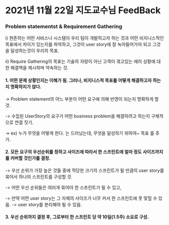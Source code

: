 
# 2021년 11월 22일 지도교수님 FeedBack


### Problem statementst & Requirement Gathering 


i) 현존하는 어떤 서비스나 시스템이 우리 팀이 개발하고자 하는 것과 어떤 비지니스적인 목표에서 차이가 있는지를 파악하고, 그것이 user story에 잘 녹아들어가야 되고 그것을 달성하는것이 우리의 목표.

ii) Require Gathering의 목표는 기술의 자랑이 아닌 고객이 겪고있는 에러 상황에 대한 해결책을 제시하며 약속하는 것.

#### 1. 어떤 문제 상황인지는 이해가 됨. 그러나, 비지니스적 목표를 어떻게 해결하고자 하는지 명확하지가 않다.

-> Problem statement의 어느 부분이 어떤 요구에 의해 반영이 되는지 명확하게 할 것.

-> 수집된 UserStory의 요구가 어떤 business problem을 해결하려고 하는지 구체적으로 연결 짓기.

-> ex) 누가 무엇을 어떻게 한다. 는 드러났는데, 무엇을 달성하기 위하여~  목표 를 추가.

#### 2. 모든 요구의 우선순위를 정하고 사이즈에 따라서 한 스프린트에 얼마 정도 사이즈까지를 커버할 것인가를 결정.

-> 우선 순위가 가장 높은 것들 중에 적당한 크기의 스프린트가 될 만큼의 user story를 묶어서 하나의 스프린트를 구성할 것.

-> 어떤 우선 순위들은 여러개 묶어야 한 스프린트가 될 수 있고, 

-> 만약 어떤 user story는 그 자체의 사이즈가 너무 커서 한 스프린트에 못 맞힐 수 있음. -> user story를 분리해야 될 수 있음.

#### 3. 우선 순위까지 결정 후, 그로부터 한 스프린트 당 약 10일(1.5주) 소요로 구성.
